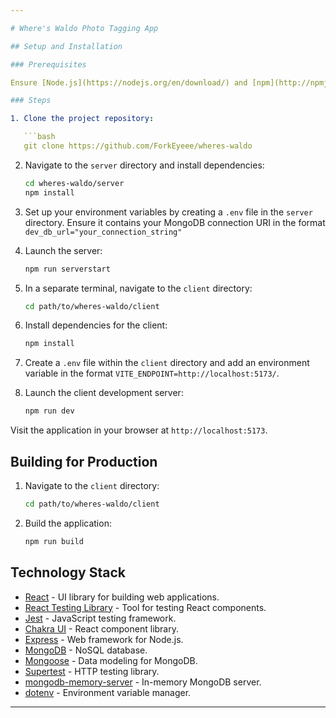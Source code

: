 ```yaml
---

# Where's Waldo Photo Tagging App

## Setup and Installation

### Prerequisites

Ensure [Node.js](https://nodejs.org/en/download/) and [npm](http://npmjs.com) are installed on your machine.

### Steps

1. Clone the project repository:

   ```bash
   git clone https://github.com/ForkEyeee/wheres-waldo
   ```

2. Navigate to the `server` directory and install dependencies:

   ```bash
   cd wheres-waldo/server
   npm install
   ```

3. Set up your environment variables by creating a `.env` file in the `server` directory. Ensure it contains your MongoDB connection URI in the format `dev_db_url="your_connection_string"`

4. Launch the server:

   ```bash
   npm run serverstart
   ```

5. In a separate terminal, navigate to the `client` directory:

   ```bash
   cd path/to/wheres-waldo/client
   ```

6. Install dependencies for the client:

   ```bash
   npm install
   ```

7. Create a `.env` file within the `client` directory and add an environment variable in the format `VITE_ENDPOINT=http://localhost:5173/`.

8. Launch the client development server:

   ```bash
   npm run dev
   ```

Visit the application in your browser at `http://localhost:5173`.

## Building for Production

1. Navigate to the `client` directory:

   ```bash
   cd path/to/wheres-waldo/client
   ```

2. Build the application:

   ```bash
   npm run build
   ```

## Technology Stack

- [React](https://reactjs.org/) - UI library for building web applications.
- [React Testing Library](https://testing-library.com/docs/react-testing-library/intro) - Tool for testing React components.
- [Jest](https://jestjs.io/) - JavaScript testing framework.
- [Chakra UI](https://chakra-ui.com/) - React component library.
- [Express](https://expressjs.com/) - Web framework for Node.js.
- [MongoDB](https://www.mongodb.com/) - NoSQL database.
- [Mongoose](https://mongoosejs.com/) - Data modeling for MongoDB.
- [Supertest](https://www.npmjs.com/package/supertest) - HTTP testing library.
- [mongodb-memory-server](https://www.npmjs.com/package/mongodb-memory-server) - In-memory MongoDB server.
- [dotenv](https://www.npmjs.com/package/dotenv) - Environment variable manager.

---
```

